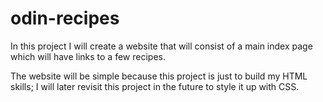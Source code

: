 # odin-recipes

In this project I will create a website that will consist of a main index page which will have links to a few recipes. 

The website will be simple because this project is just to build my HTML skills; I will later revisit this project in the future to style it up with CSS.